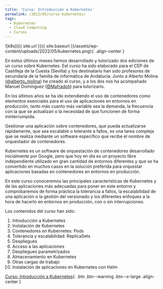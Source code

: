 ```yaml
---
title: 'Curso: Introducción a Kubernetes'
permalink: /2022/05/curso-kubernetes/
tags:
  - Kubernetes
  - Cloud Computing
  - Cursos
---
```


![k8s]({{ site.url }}{{ site.baseurl }}/assets/wp-content/uploads/2022/05/kubernetes.png){: .align-center }

En estos últimos meses hemos desarrollado y tutorizado dos ediciones de un curso sobre Kubernetes. Eel curso ha sido elaborado para el CEP de Castilleja de la Cuesta (Sevilla) y los destinatario han sido profesores de secundaria de la familia de informática de Andalucía. Junto a Alberto Molina ([@alberto_molina](https://twitter.com/alberto_molina)) he creado el curso, y a los dos nos ha acompañado Manuel Domínguez ([@Mafradoti](https://twitter.com/Mafradoti)) para tutorizarlo.

En los últimos años se ha ido extendiendo el uso de contenedores como elementos esenciales para el uso de aplicaciones en entornos en producción, tanto más cuanto más variable sea la demanda, la frecuencia con la que se actualizan o la necesidad de que funcionen de forma ininterrumpida.

Gestionar una aplicación sobre contenedores, que pueda actualizarse rápidamente, que sea escalable o tolerante a fallos, es una tarea compleja que se realiza mediante un software específico que recibe el nombre de orquestador de contenedores.

Kubernetes es un software de orquestación de contenedores desarrollado inicialmente por Google, pero que hoy en día es un proyecto libre independiente utilizado en gran cantidad de entornos diferentes y que se ha convertido en muchos casos en la solución preferida para orquestar aplicaciones basadas en contenedores en entornos en producción.

En este curso conoceremos las principales características de Kubernetes y de las aplicaciones más adecuadas para poner en este entorno y comprobaremos de forma práctica la tolerancia a fallos, la escalabilidad de una aplicación o la gestión del versionado y los diferentes enfoques a la hora de hacerlo en entornos en producción, con o sin interrupciones.

Los contenidos del curso han sido:

1. Introducción a Kubernetes
2. Instalación de Kubernetes
3. Contenedores en Kubernetes: Pods
4. Tolerancia y escalabilidad: ReplicaSets
5. Despliegues
6. Acceso a las aplicaciones
7. Despliegues parametrizados
8. Almacenamiento en Kubernetes
9. Otras cargas de trabajo
10. Instalación de aplicaciones en Kubernetes con Helm

[Curso: Introducción a Kubernetes](https://github.com/iesgn/curso_kubernetes_cep){: .btn .btn--warning .btn--x-large .align-center }
